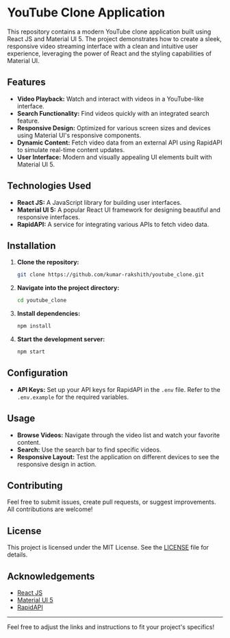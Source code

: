 

# YouTube Clone Application 

This repository contains a modern YouTube clone application built using React JS and Material UI 5. The project demonstrates how to create a sleek, responsive video streaming interface with a clean and intuitive user experience, leveraging the power of React and the styling capabilities of Material UI.

## Features

- **Video Playback:** Watch and interact with videos in a YouTube-like interface.
- **Search Functionality:** Find videos quickly with an integrated search feature.
- **Responsive Design:** Optimized for various screen sizes and devices using Material UI's responsive components.
- **Dynamic Content:** Fetch video data from an external API using RapidAPI to simulate real-time content updates.
- **User Interface:** Modern and visually appealing UI elements built with Material UI 5.

## Technologies Used

- **React JS:** A JavaScript library for building user interfaces.
- **Material UI 5:** A popular React UI framework for designing beautiful and responsive interfaces.
- **RapidAPI:** A service for integrating various APIs to fetch video data.

## Installation

1. **Clone the repository:**
   ```bash
   git clone https://github.com/kumar-rakshith/youtube_clone.git
   ```
2. **Navigate into the project directory:**
   ```bash
   cd youtube_clone
   ```
3. **Install dependencies:**
   ```bash
   npm install
   ```
4. **Start the development server:**
   ```bash
   npm start
   ```

## Configuration

- **API Keys:** Set up your API keys for RapidAPI in the `.env` file. Refer to the `.env.example` for the required variables.

## Usage

- **Browse Videos:** Navigate through the video list and watch your favorite content.
- **Search:** Use the search bar to find specific videos.
- **Responsive Layout:** Test the application on different devices to see the responsive design in action.

## Contributing

Feel free to submit issues, create pull requests, or suggest improvements. All contributions are welcome!

## License

This project is licensed under the MIT License. See the [LICENSE](LICENSE) file for details.

## Acknowledgements

- [React JS](https://reactjs.org/)
- [Material UI 5](https://mui.com/)
- [RapidAPI](https://rapidapi.com/)

---

Feel free to adjust the links and instructions to fit your project's specifics!